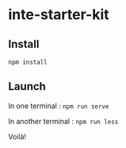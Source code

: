 # inte-starter-kit

## Install 
```npm install```

## Launch
In one terminal : 
```npm run serve```

In another terminal :
```npm run less```


Voilà!
